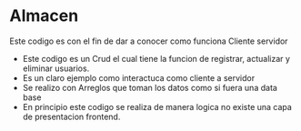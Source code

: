 # Almacen
Este codigo es con el fin de dar a conocer como funciona Cliente servidor

- Este codigo es un Crud el cual tiene la funcion de registrar, actualizar y eliminar usuarios.
- Es un claro ejemplo como interactuca como cliente a servidor
- Se realizo con Arreglos que toman los datos como si fuera una data base
- En principio este codigo se realiza de manera logica no existe una capa de presentacion frontend.


